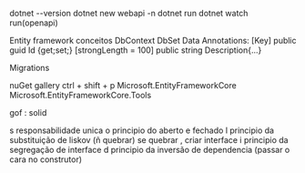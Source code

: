 dotnet --version
dotnet new webapi -n
dotnet run
dotnet watch run(openapi)

Entity framework
conceitos
DbContext
DbSet<T>
Data Annotations: [Key]
public guid Id {get;set;}
[strongLength = 100]
public string Description{...}

Migrations

nuGet gallery
ctrl + shift + p
Microsoft.EntityFrameworkCore
Microsoft.EntityFrameworkCore.Tools

gof : solid

s responsabilidade unica
o principio do aberto e fechado
l principio da substituição de liskov (ñ quebrar) se quebrar , criar interface
i principio da segregação de interface
d principio da inversão de dependencia (passar o cara no construtor)
